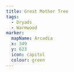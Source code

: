 ```yaml
---
title: Great Mother Tree
tags:
  - Dryads
  - Warmwood
marker:
  mapName: Arcadia
  x: 349
  y: 623
  icon: capitol
  colour: green
---
```

